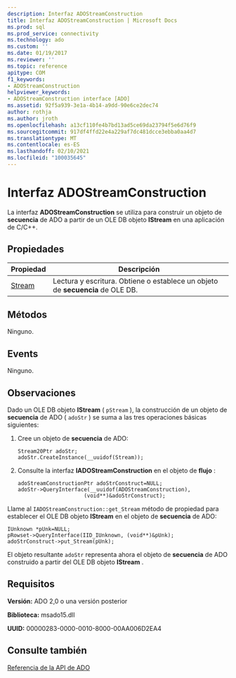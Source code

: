 ```yaml
---
description: Interfaz ADOStreamConstruction
title: Interfaz ADOStreamConstruction | Microsoft Docs
ms.prod: sql
ms.prod_service: connectivity
ms.technology: ado
ms.custom: ''
ms.date: 01/19/2017
ms.reviewer: ''
ms.topic: reference
apitype: COM
f1_keywords:
- ADOStreamConstruction
helpviewer_keywords:
- ADOStreamConstruction interface [ADO]
ms.assetid: 92f5a939-3e1a-4b14-a9dd-90e6ce2dec74
author: rothja
ms.author: jroth
ms.openlocfilehash: a13cf110fe4b7bd13ad5ce69da23794f5e6d76f9
ms.sourcegitcommit: 917df4ffd22e4a229af7dc481dcce3ebba0aa4d7
ms.translationtype: MT
ms.contentlocale: es-ES
ms.lasthandoff: 02/10/2021
ms.locfileid: "100035645"
---
```

# <a name="adostreamconstruction-interface"></a>Interfaz ADOStreamConstruction
La interfaz **ADOStreamConstruction** se utiliza para construir un objeto de **secuencia** de ADO a partir de un OLE DB objeto **IStream** en una aplicación de C/C++.  
  
## <a name="properties"></a>Propiedades  
  
|Propiedad|Descripción|  
|-|-|  
|[Stream](./stream-property.md)|Lectura y escritura. Obtiene o establece un objeto de **secuencia** de OLE DB.|  
  
## <a name="methods"></a>Métodos  
 Ninguno.  
  
## <a name="events"></a>Events  
 Ninguno.  
  
## <a name="remarks"></a>Observaciones  
 Dado un OLE DB objeto **IStream** ( `pStream` ), la construcción de un objeto de **secuencia** de ADO ( `adoStr` ) se suma a las tres operaciones básicas siguientes:  
  
1.  Cree un objeto de **secuencia** de ADO:  
  
    ```  
    Stream20Ptr adoStr;  
    adoStr.CreateInstance(__uuidof(Stream));  
    ```  
  
2.  Consulte la interfaz **IADOStreamConstruction** en el objeto de **flujo** :  
  
    ```  
    adoStreamConstructionPtr adoStrConstruct=NULL;  
    adoStr->QueryInterface(__uuidof(ADOStreamConstruction),  
                         (void**)&adoStrConstruct);  
    ```  
  
 Llame al `IADOStreamConstruction::get_Stream` método de propiedad para establecer el OLE DB objeto **IStream** en el objeto de **secuencia** de ADO:  
  
```  
IUnknown *pUnk=NULL;  
pRowset->QueryInterface(IID_IUnknown, (void**)&pUnk);  
adoStrConstruct->put_Stream(pUnk);  
```  
  
 El objeto resultante `adoStr` representa ahora el objeto de **secuencia** de ADO construido a partir del OLE DB objeto **IStream** .  
  
## <a name="requirements"></a>Requisitos  
 **Versión:** ADO 2,0 o una versión posterior  
  
 **Biblioteca:** msado15.dll  
  
 **UUID:** 00000283-0000-0010-8000-00AA006D2EA4  
  
## <a name="see-also"></a>Consulte también  
 [Referencia de la API de ADO](./ado-api-reference.md)